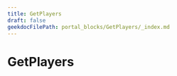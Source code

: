```yaml
---
title: GetPlayers
draft: false
geekdocFilePath: portal_blocks/GetPlayers/_index.md
---
```

# GetPlayers